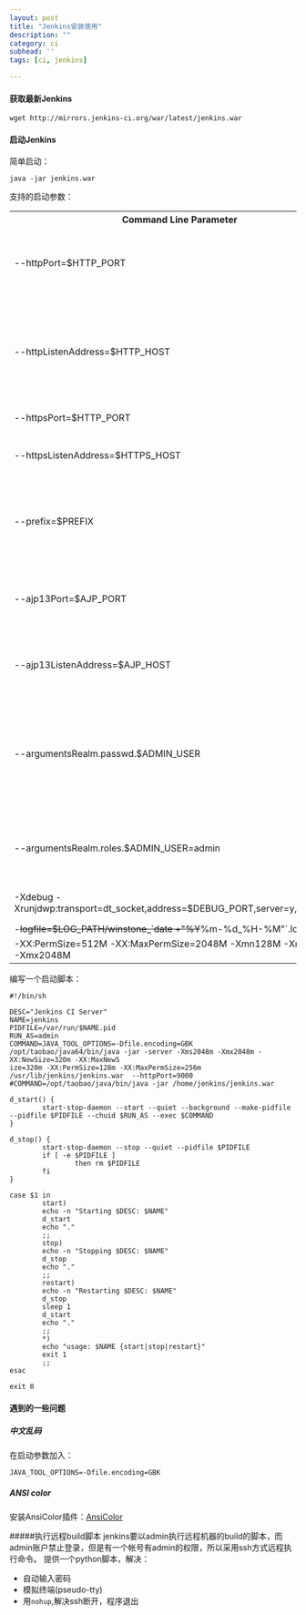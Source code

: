 ```yaml
---
layout: post
title: "Jenkins安装使用"
description: ""
category: ci
subhead: ''
tags: [ci, jenkins]

---
```

#### 获取最新Jenkins

    wget http://mirrors.jenkins-ci.org/war/latest/jenkins.war
 
#### 启动Jenkins


简单启动：

    java -jar jenkins.war
    
支持的启动参数：

<table class="table table-bordered table-striped table-condensed"><tbody>
<tr>
<th> Command Line Parameter </th>
<th> Description </th>
</tr>
<tr>
<td> --httpPort=$HTTP_PORT </td>
<td> Runs Jenkins listener on port $HTTP_PORT using standard <em>http</em> protocol. The default is port 8080. To disable (because you're using <em>https</em>), use port <tt>-1</tt>. </td>
</tr>
<tr>
<td> --httpListenAddress=$HTTP_HOST </td>
<td> Binds Jenkins to the IP address represented by $HTTP_HOST. The default is 0.0.0.0 — i.e. listening on all available interfaces. <br class="atl-forced-newline">
For example, to only listen for requests from localhost, you could use: --httpListenAddress=127.0.0.1 </td>
</tr>
<tr>
<td> --httpsPort=$HTTP_PORT </td>
<td> Uses HTTPS protocol on port $HTTP_PORT </td>
</tr>
<tr>
<td> --httpsListenAddress=$HTTPS_HOST </td>
<td> Binds Jenkins to listen for HTTPS requests on the IP address represented by $HTTPS_HOST. </td>
</tr>
<tr>
<td> --prefix=$PREFIX<br class="atl-forced-newline"> </td>
<td> Runs Jenkins to include the $PREFIX at the end of the URL.<br class="atl-forced-newline">
 For example, to make Jenkins accessible at <tt><b>http</b></tt><tt><b>://</b></tt><font color="green"><tt><b>myServer</b></tt></font><tt><b>:8080/jenkins</b></tt>, set --prefix=/jenkins </td>
</tr>
<tr>
<td> --ajp13Port=$AJP_PORT </td>
<td> Runs Jenkins listener on port $AJP_PORT using standard <em>AJP13</em> protocol. The default is port 8009. To disable (because you're using <em>https</em>), use port <tt>-1</tt>. </td>
</tr>
<tr>
<td> --ajp13ListenAddress=$AJP_HOST </td>
<td> Binds Jenkins to the IP address represented by $AJP_HOST. The default is 0.0.0.0 — i.e. listening on all available interfaces. </td>
</tr>
<tr>
<td> --argumentsRealm.passwd.$ADMIN_USER </td>
<td> Sets the password for user $ADMIN_USER. If Jenkins security is turned on, you must log in as the $ADMIN_USER in order to configure Jenkins or a Jenkins project. NOTE: You must also specify that this user has an <em>admin</em> role. (See next argument below). </td>
</tr>
<tr>
<td> --argumentsRealm.roles.$ADMIN_USER=admin </td>
<td> Sets that $ADMIN_USER is an administrative user and can configure Jenkins if Jenkins' security is turned on. See <a href="/display/JENKINS/Securing+Jenkins" title="Securing Jenkins">Securing Jenkins</a> for more information. </td>
</tr>
<tr>
<td> -Xdebug -Xrunjdwp:transport=dt_socket,address=$DEBUG_PORT,server=y,suspend=n </td>
<td> Sets debugging on and you can access debug on $DEBUG_PORT. </td>
</tr>
<tr>
<td> -<del>logfile=$LOG_PATH/winstone_`date +"%Y</del>%m-%d_%H-%M"`.log </td>
<td> Logging to desired file </td>
</tr>
<tr>
<td> -XX:PermSize=512M -XX:MaxPermSize=2048M -Xmn128M -Xms1024M -Xmx2048M </td>
<td> referring <a href="http://docs.oracle.com/javase/7/docs/technotes/tools/windows/java.html" class="external-link" rel="nofollow">to these options for Oracle Java</a> <br class="atl-forced-newline"> </td>
</tr>
</tbody></table>
  
编写一个启动脚本：

    #!/bin/sh
     
    DESC="Jenkins CI Server"
    NAME=jenkins
    PIDFILE=/var/run/$NAME.pid
    RUN_AS=admin
    COMMAND=JAVA_TOOL_OPTIONS=-Dfile.encoding=GBK /opt/taobao/java64/bin/java -jar -server -Xms2048m -Xmx2048m -XX:NewSize=320m -XX:MaxNewS
    ize=320m -XX:PermSize=128m -XX:MaxPermSize=256m /usr/lib/jenkins/jenkins.war  --httpPort=9000
    #COMMAND=/opt/taobao/java/bin/java -jar /home/jenkins/jenkins.war
     
    d_start() {
            start-stop-daemon --start --quiet --background --make-pidfile --pidfile $PIDFILE --chuid $RUN_AS --exec $COMMAND
    }
     
    d_stop() {
            start-stop-daemon --stop --quiet --pidfile $PIDFILE
            if [ -e $PIDFILE ]
                    then rm $PIDFILE
            fi
    }
     
    case $1 in
            start)
            echo -n "Starting $DESC: $NAME"
            d_start
            echo "."
            ;;
            stop)
            echo -n "Stopping $DESC: $NAME"
            d_stop
            echo "."
            ;;
            restart)
            echo -n "Restarting $DESC: $NAME"
            d_stop
            sleep 1
            d_start
            echo "."
            ;;
            *)
            echo "usage: $NAME {start|stop|restart}"
            exit 1
            ;;
    esac
     
    exit 0

#### 遇到的一些问题

##### 中文乱码

在启动参数加入：

    JAVA_TOOL_OPTIONS=-Dfile.encoding=GBK 
    
##### ANSI color    
安装AnsiColor插件：[AnsiColor](https://wiki.jenkins-ci.org/display/JENKINS/AnsiColor+Plugin)

#####执行远程build脚本
jenkins要以admin执行远程机器的build的脚本，而admin账户禁止登录，但是有一个帐号有admin的权限，所以采用ssh方式远程执行命令。
提供一个python脚本，解决：
 
 - 自动输入密码
 - 模拟终端(pseudo-tty)
 - 用`nohup`,解决ssh断开，程序退出
 
 <script src="https://gist.github.com/lichengwu/7960277.js" />


{% include JB/setup %}

